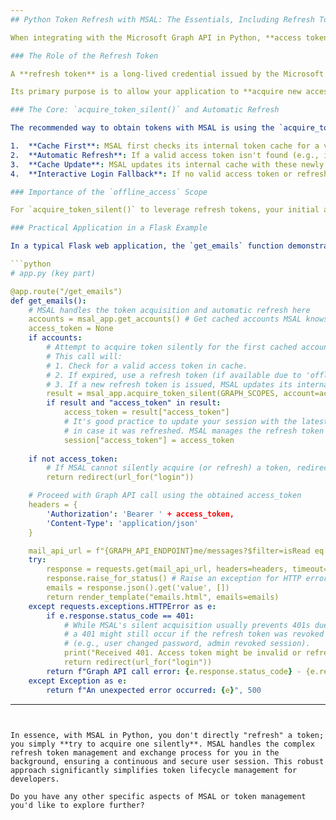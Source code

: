 ```yaml
---
## Python Token Refresh with MSAL: The Essentials, Including Refresh Tokens

When integrating with the Microsoft Graph API in Python, **access token renewal** is largely handled automatically by the Microsoft Authentication Library (MSAL). You don't need to write explicit refresh logic; MSAL's functions intelligently manage token caching and, crucially, the use of **refresh tokens** to keep your application authorized.

### The Role of the Refresh Token

A **refresh token** is a long-lived credential issued by the Microsoft Identity Platform during the initial authorization flow, *provided your application requests the `offline_access` scope*. Unlike access tokens, which are short-lived (typically 1 hour), refresh tokens can last for much longer (days, weeks, or even indefinitely until revoked).

Its primary purpose is to allow your application to **acquire new access tokens** when the current one expires, *without requiring the user to re-authenticate interactively*. This enables persistent sessions and a smoother user experience, as users won't be prompted to log in repeatedly during their session.

### The Core: `acquire_token_silent()` and Automatic Refresh

The recommended way to obtain tokens with MSAL is using the `acquire_token_silent()` function. This function is designed to handle the entire token lifecycle, including the automatic use of refresh tokens:

1.  **Cache First**: MSAL first checks its internal token cache for a valid, unexpired **access token** matching the requested scopes.
2.  **Automatic Refresh**: If a valid access token isn't found (e.g., it's expired), MSAL then looks for a valid **refresh token** in its cache. If a refresh token is present and valid, MSAL will automatically use it to make a non-interactive request to the Microsoft Identity Platform's `/token` endpoint. This request exchanges the refresh token for a **new access token and, importantly, a *new refresh token***.
3.  **Cache Update**: MSAL updates its internal cache with these newly acquired tokens. It will automatically replace the old refresh token with the new one, which is a security best practice to ensure session continuity and mitigate replay attacks.
4.  **Interactive Login Fallback**: If no valid access token or refresh token is found in the cache, or if the refresh token itself has expired or been revoked (e.g., by an administrator changing user permissions or a password reset), `acquire_token_silent()` will fail. In this scenario, your application must redirect the user back to the interactive login flow to obtain new tokens.

### Importance of the `offline_access` Scope

For `acquire_token_silent()` to leverage refresh tokens, your initial authorization request (during the first user login) **must include the `offline_access` scope**. Without this scope, the Microsoft Identity Platform will not issue a refresh token, and your application will not be able to renew access tokens silently, forcing users to re-authenticate frequently. Think of `offline_access` as the "key" that allows MSAL to get new "session passes" (access tokens) without bothering the user.

### Practical Application in a Flask Example

In a typical Flask web application, the `get_emails` function demonstrates this intelligent token management:

```python
# app.py (key part)

@app.route("/get_emails")
def get_emails():
    # MSAL handles the token acquisition and automatic refresh here
    accounts = msal_app.get_accounts() # Get cached accounts MSAL knows about
    access_token = None
    if accounts:
        # Attempt to acquire token silently for the first cached account.
        # This call will:
        # 1. Check for a valid access token in cache.
        # 2. If expired, use a refresh token (if available due to 'offline_access' scope) to get a new one.
        # 3. If a new refresh token is issued, MSAL updates its internal cache automatically.
        result = msal_app.acquire_token_silent(GRAPH_SCOPES, account=accounts[0]) 
        if result and "access_token" in result:
            access_token = result["access_token"]
            # It's good practice to update your session with the latest access token
            # in case it was refreshed. MSAL manages the refresh token internally.
            session["access_token"] = access_token 
    
    if not access_token:
        # If MSAL cannot silently acquire (or refresh) a token, redirect to interactive login
        return redirect(url_for("login"))

    # Proceed with Graph API call using the obtained access_token
    headers = {
        'Authorization': 'Bearer ' + access_token,
        'Content-Type': 'application/json'
    }

    mail_api_url = f"{GRAPH_API_ENDPOINT}me/messages?$filter=isRead eq false&$select=from,subject,receivedDateTime&$orderby=receivedDateTime desc&$top=5"
    try:
        response = requests.get(mail_api_url, headers=headers, timeout=30)
        response.raise_for_status() # Raise an exception for HTTP errors (4xx or 5xx)
        emails = response.json().get('value', [])
        return render_template("emails.html", emails=emails)
    except requests.exceptions.HTTPError as e:
        if e.response.status_code == 401:
            # While MSAL's silent acquisition usually prevents 401s due to expiry,
            # a 401 might still occur if the refresh token was revoked externally 
            # (e.g., user changed password, admin revoked session).
            print("Received 401. Access token might be invalid or refresh token failed. Forcing re-login.")
            return redirect(url_for("login")) 
        return f"Graph API call error: {e.response.status_code} - {e.response.text}", 500
    except Exception as e:
        return f"An unexpected error occurred: {e}", 500
```

---
```


In essence, with MSAL in Python, you don't directly "refresh" a token; you simply **try to acquire one silently**. MSAL handles the complex refresh token management and exchange process for you in the background, ensuring a continuous and secure user session. This robust approach significantly simplifies token lifecycle management for developers.

Do you have any other specific aspects of MSAL or token management you'd like to explore further?